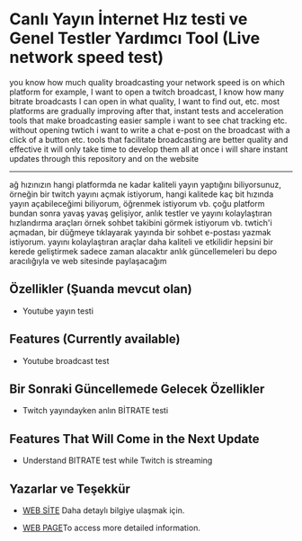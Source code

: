 # Canlı Yayın İnternet Hız testi ve Genel Testler Yardımcı Tool (Live network speed test)

you know how much quality broadcasting your network speed is on which platform
for example, I want to open a twitch broadcast, I know how many bitrate broadcasts I can open in what quality, I want to find out, etc. most platforms are gradually improving
after that, instant tests and acceleration tools that make broadcasting easier sample i want to see chat tracking etc. without opening twtich i want to write a chat e-post on the broadcast with a click of a button etc. tools that facilitate broadcasting are better quality and effective it will only take time to develop them all at once i will share instant updates through this repository and on the website

---

ağ hızınızın hangi platformda ne kadar kaliteli yayın yaptığını biliyorsunuz, örneğin bir twitch yayını açmak istiyorum, hangi kalitede kaç bit hızında yayın açabileceğimi biliyorum, öğrenmek istiyorum vb. çoğu platform bundan sonra yavaş yavaş gelişiyor, anlık testler ve yayını kolaylaştıran hızlandırma araçları örnek sohbet takibini görmek istiyorum vb. twtich'i açmadan, bir düğmeye tıklayarak yayında bir sohbet e-postası yazmak istiyorum. yayını kolaylaştıran araçlar daha kaliteli ve etkilidir hepsini bir kerede geliştirmek sadece zaman alacaktır anlık güncellemeleri bu depo aracılığıyla ve web sitesinde paylaşacağım
## Özellikler (Şuanda mevcut olan)


- Youtube yayın testi

## Features (Currently available)

- Youtube broadcast test



## Bir Sonraki Güncellemede Gelecek Özellikler

- Twitch yayındayken anlın BİTRATE testi

## Features That Will Come in the Next Update

- Understand BITRATE test while Twitch is streaming

## Yazarlar ve Teşekkür

- [WEB SİTE](https://erenrip.github.io/livenettest/) Daha detaylı bilgiye ulaşmak için.

- [WEB PAGE](https://erenrip.github.io/livenettest/)To access more detailed information.
